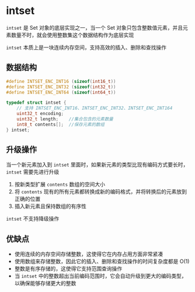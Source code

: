 # intset

`intset` 是 Set 对象的底层实现之一，当一个 Set 对象只包含整数值元素，并且元素数量不时，就会使用整数集这个数据结构作为底层实现

`intset` 本质上是一块连续内存空间，支持高效的插入、删除和查找操作

## 数据结构

```cpp
#define INTSET_ENC_INT16 (sizeof(int16_t))
#define INTSET_ENC_INT32 (sizeof(int32_t))
#define INTSET_ENC_INT64 (sizeof(int64_t))

typedef struct intset {
    // 支持 INTSET_ENC_INT16、INTSET_ENC_INT32、INTSET_ENC_INT164
    uint32_t encoding;
    uint32_t length;    //集合包含的元素数量
    int8_t contents[];  //保存元素的数组
} intset;
```

## 升级操作

当一个新元素加入到 `intset` 里面时，如果新元素的类型比现有编码方式要长时，`intset` 需要先进行升级

1. 按新类型扩展 `contents` 数组的空间大小
2. 将 `contents` 现有的所有元素都转换成新的编码格式，并将转换后的元素放到正确的位置
3. 插入新元素且保持数组的有序性

`intset` 不支持降级操作

## 优缺点

- 使用连续的内存空间存储整数，这使得它在内存占用方面非常紧凑
- 使用数组来存储整数，因此它的插入、删除和查找操作的时间复杂度都是 O(1)
- 整数是有序存储的，这使得它支持范围查询操作
- 当 `intset` 中的整数超出当前编码范围时，它会自动升级到更大的编码类型，以确保能够存储更大的整数
